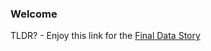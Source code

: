 
### Welcome

TLDR? - Enjoy this link for the [Final Data Story](https://carnegiemellon.shorthandstories.com/cmu-international-film-festival/index.html
)
